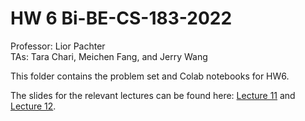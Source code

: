 # HW 6 Bi-BE-CS-183-2022
Professor: Lior Pachter  
TAs: Tara Chari, Meichen Fang, and Jerry Wang

This folder contains the problem set and Colab notebooks for HW6.

The slides for the relevant lectures can be found here: [Lecture 11](https://docs.google.com/presentation/d/132UUtXQSJSN560PP0wegp4pCBQI_yqha_VcgDTcNSSI/edit?usp=sharing) and [Lecture 12](https://docs.google.com/presentation/d/1KXCePXLvw7hwIWX4Ar_IOfAR0JrE_nnLEX26d07vgyM/edit?usp=sharing).



